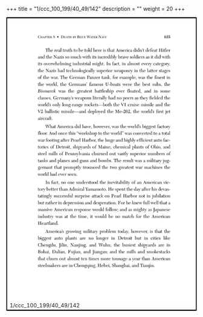 +++
title = "1/ccc_100_199/40_49/142"
description = ""
weight = 20
+++

<table style="border:2px solid black;max-width:800px;max-height:800px;" 
><tr><td><img class="center-fit-jpg"
src="/jpg_/out_jpg_dbc_142.jpg"  >1/ccc_100_199/40_49/142</img></td></tr></table>